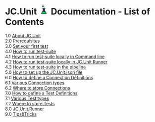 # JC.Unit ![Logo](Images/media/logo.png) Documentation - List of Contents 

1.0 [About JC.Unit](1-0-about-jc-unit)  
2.0 [Prerequisites](2-0-prerequisites)  
3.0 [Set your first test](3-0-set-your-first-test)  
4.0 [How to run test-suite](4-0-how-to-run-test-suite)  
4.1 [How to run test-suite locally in Command line](4-1-how-to-run-test-suite-locally-in-command-line)  
4.2 [How to run test-suite locally in JC.Unit Runner](4-2-how-to-run-test-suite-locally-using-jc-unit-runner)   
4.3 [How to run test-suite in the pipeline](4-3-how-to-run-test-suite-in-the-pipeline)  
5.0 [How to set up the JC.Unit.json file](5-0-how-to-setup-the-jc-unit-json-file)  
6.0 [How to define a Connection Definitions](6-0-how-to-define-a-connection-definitions)  
6.1 [Various Connection types](6-1-various-connection-types)  
6.2 [Where to store Connections](6-2-where-to-store-connections)  
7.0 [How to define a Test Definitions](7-0-how-to-define-a-test-definitions)  
7.1 [Various Test types](7-1-various-test-types)  
7.2 [Where to store Tests](7-2-where-to-store-tests)  
8.0 [JC.Unit.Runner](8-0-jc-unit-runner)  
9.0 [Tips&Tricks](9-0-tips-and-tricks) 
